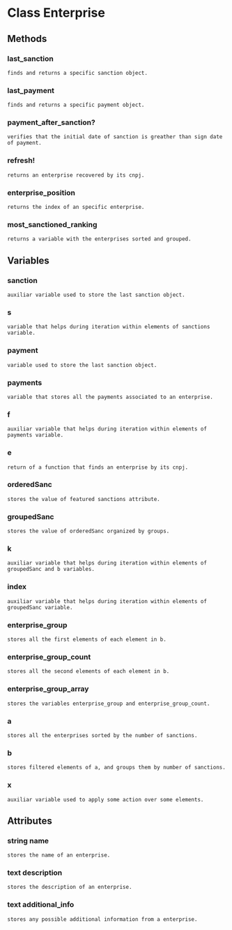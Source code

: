# Class Enterprise

## Methods

### last_sanction
    finds and returns a specific sanction object.
### last_payment
    finds and returns a specific payment object.
### payment_after_sanction?
    verifies that the initial date of sanction is greather than sign date of payment.
### refresh!
    returns an enterprise recovered by its cnpj.
### enterprise_position
    returns the index of an specific enterprise.
### most_sanctioned_ranking
    returns a variable with the enterprises sorted and grouped.

## Variables

### sanction
    auxiliar variable used to store the last sanction object.
### s
    variable that helps during iteration within elements of sanctions variable.
### payment
    variable used to store the last sanction object.
### payments
    variable that stores all the payments associated to an enterprise.
### f
    auxiliar variable that helps during iteration within elements of payments variable.
### e
    return of a function that finds an enterprise by its cnpj.
### orderedSanc
    stores the value of featured sanctions attribute.
### groupedSanc
    stores the value of orderedSanc organized by groups.
### k
    auxiliar variable that helps during iteration within elements of groupedSanc and b variables.
### index
    auxiliar variable that helps during iteration within elements of groupedSanc variable.
### enterprise_group
    stores all the first elements of each element in b.
### enterprise_group_count
    stores all the second elements of each element in b.
### enterprise_group_array
    stores the variables enterprise_group and enterprise_group_count.
### a
    stores all the enterprises sorted by the number of sanctions.
### b
    stores filtered elements of a, and groups them by number of sanctions.
### x
    auxiliar variable used to apply some action over some elements.

## Attributes

### string name
    stores the name of an enterprise.
### text description
    stores the description of an enterprise.
### text additional_info
    stores any possible additional information from a enterprise.
